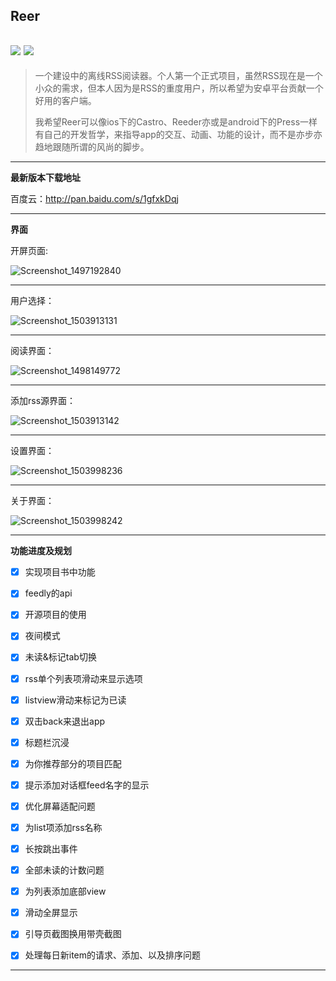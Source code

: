 ## **Reer**
![](https://img.shields.io/badge/平台-Android-brightgreen.svg)
![](https://img.shields.io/badge/类型-RSS-orange.svg)
---
> 一个建设中的离线RSS阅读器。个人第一个正式项目，虽然RSS现在是一个小众的需求，但本人因为是RSS的重度用户，所以希望为安卓平台贡献一个好用的客户端。
>
> 我希望Reer可以像ios下的Castro、Reeder亦或是android下的Press一样有自己的开发哲学，来指导app的交互、动画、功能的设计，而不是亦步亦趋地跟随所谓的风尚的脚步。

---
**最新版本下载地址**

百度云：http://pan.baidu.com/s/1gfxkDqj

---

**界面**

开屏页面:

![Screenshot_1497192840](https://ws1.sinaimg.cn/large/006tKfTcgy1fghuihfxlmj307v0e0jrd.jpg)

---

用户选择：

![Screenshot_1503913131](https://ws1.sinaimg.cn/large/006tKfTcgy1fizmk27y79j308i0f4dfy.jpg)

---

阅读界面：

![Screenshot_1498149772](https://ws1.sinaimg.cn/large/006tNc79gy1fguginbx1cj307v0e074f.jpg)



---

添加rss源界面：

![Screenshot_1503913142](https://ws1.sinaimg.cn/large/006tKfTcgy1fizmk1qxduj308i0f4dgr.jpg)



---

设置界面：

![Screenshot_1503998236](https://ws1.sinaimg.cn/large/006tKfTcgy1fj0pyuykmbj308i0f4wf0.jpg)



---

关于界面：

![Screenshot_1503998242](https://ws4.sinaimg.cn/large/006tKfTcgy1fj0pu06nvoj308i0f474f.jpg)



---

**功能进度及规划**

- [x] 实现项目书中功能


- [x] feedly的api


- [x] 开源项目的使用


- [x] 夜间模式


- [x] 未读&标记tab切换


- [x] rss单个列表项滑动来显示选项


- [x] listview滑动来标记为已读


- [x] 双击back来退出app


- [x] 标题栏沉浸


- [x] 为你推荐部分的项目匹配


- [x] 提示添加对话框feed名字的显示


- [x] 优化屏幕适配问题


- [x] 为list项添加rss名称


- [x] 长按跳出事件


- [x] 全部未读的计数问题


- [x] 为列表添加底部view


- [x] 滑动全屏显示


- [x] 引导页截图换用带壳截图


- [x] 处理每日新item的请求、添加、以及排序问题

---

